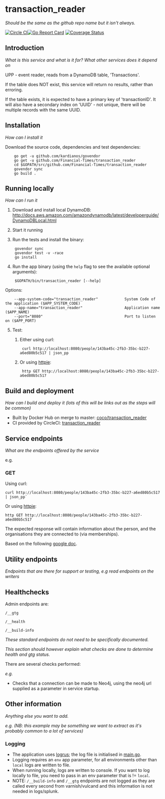 # transaction_reader
_Should be the same as the github repo name but it isn't always._

[![Circle CI](https://circleci.com/gh/Financial-Times/transaction_reader/tree/master.png?style=shield)](https://circleci.com/gh/Financial-Times/transaction_reader/tree/master)[![Go Report Card](https://goreportcard.com/badge/github.com/Financial-Times/transaction_reader)](https://goreportcard.com/report/github.com/Financial-Times/transaction_reader) [![Coverage Status](https://coveralls.io/repos/github/Financial-Times/transaction_reader/badge.svg)](https://coveralls.io/github/Financial-Times/transaction_reader)

## Introduction

_What is this service and what is it for? What other services does it depend on_

UPP - event reader, reads from a DynamoDB table, 'Transactions'.

If the table does NOT exist, this service will return no results, rather than erroring.

If the table exists, it is expected to have a primary key of 'transactionID'. It will also have a secondary index on 'UUID' - not unique, there will be multiple records with the same UUID.

## Installation

_How can I install it_

Download the source code, dependencies and test dependencies:

        go get -u github.com/kardianos/govendor
        go get -u github.com/Financial-Times/transaction_reader
        cd $GOPATH/src/github.com/Financial-Times/transaction_reader
        govendor sync
        go build .

## Running locally
_How can I run it_

1. Download and install local DynamoDB: http://docs.aws.amazon.com/amazondynamodb/latest/developerguide/DynamoDBLocal.html

2. Start it running

3. Run the tests and install the binary:

        govendor sync
        govendor test -v -race
        go install

4. Run the app binary (using the `help` flag to see the available optional arguments):

        $GOPATH/bin/transaction_reader [--help]

Options:

        --app-system-code="transaction_reader"            System Code of the application ($APP_SYSTEM_CODE)
        --app-name="transaction_reader"                   Application name ($APP_NAME)
        --port="8080"                                     Port to listen on ($APP_PORT)

5. Test:

    1. Either using curl:

            curl http://localhost:8080/people/143ba45c-2fb3-35bc-b227-a6ed80b5c517 | json_pp

    2. Or using [httpie](https://github.com/jkbrzt/httpie):

            http GET http://localhost:8080/people/143ba45c-2fb3-35bc-b227-a6ed80b5c517

## Build and deployment
_How can I build and deploy it (lots of this will be links out as the steps will be common)_

* Built by Docker Hub on merge to master: [coco/transaction_reader](https://hub.docker.com/r/coco/transaction_reader/)
* CI provided by CircleCI: [transaction_reader](https://circleci.com/gh/Financial-Times/transaction_reader)

## Service endpoints
_What are the endpoints offered by the service_

e.g.
### GET

Using curl:

    curl http://localhost:8080/people/143ba45c-2fb3-35bc-b227-a6ed80b5c517 | json_pp`

Or using [httpie](https://github.com/jkbrzt/httpie):

    http GET http://localhost:8080/people/143ba45c-2fb3-35bc-b227-a6ed80b5c517

The expected response will contain information about the person, and the organisations they are connected to (via memberships).

Based on the following [google doc](https://docs.google.com/document/d/1SC4Uskl-VD78y0lg5H2Gq56VCmM4OFHofZM-OvpsOFo/edit#heading=h.qjo76xuvpj83).


## Utility endpoints
_Endpoints that are there for support or testing, e.g read endpoints on the writers_

## Healthchecks
Admin endpoints are:

`/__gtg`

`/__health`

`/__build-info`

_These standard endpoints do not need to be specifically documented._

_This section *should* however explain what checks are done to determine health and gtg status._

There are several checks performed:

_e.g._
* Checks that a connection can be made to Neo4j, using the neo4j url supplied as a parameter in service startup.

## Other information
_Anything else you want to add._

_e.g. (NB: this example may be something we want to extract as it's probably common to a lot of services)_

### Logging

* The application uses [logrus](https://github.com/Sirupsen/logrus); the log file is initialised in [main.go](main.go).
* Logging requires an `env` app parameter, for all environments other than `local` logs are written to file.
* When running locally, logs are written to console. If you want to log locally to file, you need to pass in an env parameter that is != `local`.
* NOTE: `/__build-info` and `/__gtg` endpoints are not logged as they are called every second from varnish/vulcand and this information is not needed in logs/splunk.
